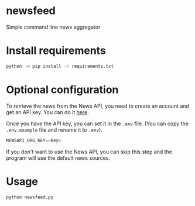 # newsfeed
Simple command line news aggregator

# Install requirements

```bash
python -m pip install -r requirements.txt
```

# Optional configuration

To retrieve the news from the News API, you need to create an account and get an API key. You can do it [here](https://newsapi.org/).

Once you have the API key, you can set it in the `.env` file. (You can copy the `.env.example` file and rename it to `.env`).


```python
NEWSAPI_ORG_KEY=<key>
```

If you don't want to use the News API, you can skip this step and the program will use the default news sources.


# Usage

```bash
python newsfeed.py
```